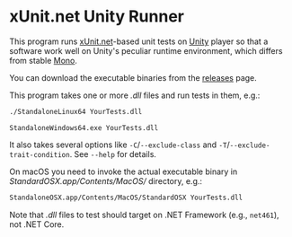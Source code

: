 xUnit.net Unity Runner
======================

This program runs [xUnit.net]-based unit tests on [Unity] player so that
a software work well on Unity's peculiar runtime environment, which differs
from stable [Mono].

You can download the executable binaries from the [releases] page.

This program takes one or more *.dll* files and run tests in them, e.g.:

~~~~ bash
./StandaloneLinux64 YourTests.dll
~~~~

~~~~ pwsh
StandaloneWindows64.exe YourTests.dll
~~~~

It also takes several options like `-C`/`--exclude-class` and
`-T`/`--exclude-trait-condition`.  See `--help` for details.

On macOS you need to invoke the actual executable binary in
*StandardOSX.app/Contents/MacOS/* directory, e.g.:

~~~~ bash
StandaloneOSX.app/Contents/MacOS/StandardOSX YourTests.dll
~~~~

Note that *.dll* files to test should target on .NET Framework (e.g., `net461`),
not .NET Core.

[xUnit.net]: https://xunit.net/
[Unity]: https://xunit.net/
[Mono]: https://www.mono-project.com/
[releases]: https://github.com/planetarium/xunit-unity-runner/releases
